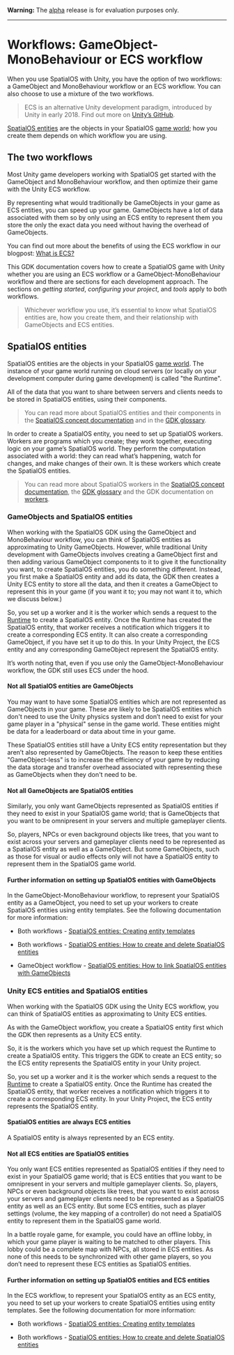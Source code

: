 

**Warning:** The [alpha](https://docs.improbable.io/reference/latest/shared/release-policy#maturity-stages) release is for evaluation purposes only.

---
[//]: # (Doc of docs reference 16+27)

# Workflows: GameObject-MonoBehaviour or ECS workflow

When you use SpatialOS with Unity, you have the option of two workflows: a GameObject and MonoBehaviour workflow or an ECS workflow. You can also choose to use a mixture of the two workflows.

> ECS is an alternative Unity development paradigm, introduced by Unity in early 2018. Find out more on [Unity’s GitHub](https://github.com/Unity-Technologies/EntityComponentSystemSamples/blob/master/Documentation/content/ecs_in_detail.md#world).

[SpatialOS entities](.docs/glossary.md#spatialos-entities) are the objects in your SpatialOS [game world](.docs/glossary.md#game-world); how you create them depends on which workflow you are using.

## The two workflows

Most Unity game developers working with SpatialOS get started with the GameObject and MonoBehaviour workflow, and then optimize their game with the Unity ECS workflow. 

By representing what would traditionally be GameObjects in your game as ECS entities, you can speed up your game. GameObjects have a lot of data associated with them so by only using an ECS entity to represent them you store the only the exact data you need without having the overhead of GameObjects.

You can find out more about the benefits of using the ECS workflow in our blogpost: [What is ECS?](https://improbable.io/games/blog/unity-ecs-1)

This GDK documentation covers  how to create a SpatialOS game with Unity whether you are using an ECS workflow or a GameObject-MonoBehaviour workflow and there are sections for each development approach.
The sections on _getting started_, _configuring your project_, and  _tools_ apply to both workflows.

> Whichever workflow you use, it’s essential to know what SpatialOS entities are, how you create them, and their relationship with GameObjects and ECS entities.

## SpatialOS entities

SpatialOS entities are the objects in your SpatialOS [game world](.docs/glossary.md#game-world). The instance of your game world running on cloud servers (or locally on your development computer during game development) is called "the Runtime". 

All of the data that you want to share between servers and clients needs to be stored in SpatialOS entities, using their components. 

>You can read more about SpatialOS entities and their components in the [SpatialOS concept documentation](https://docs.improbable.io/reference/13.3/shared/concepts/world-entities-components) and in the [GDK glossary](.docs/glossary.md#spatialos-entities).


In order to create a SpatialOS entity, you need to set up SpatialOS workers. Workers are programs which you create; they work together, executing logic on your game’s SpatialOS world. They perform the computation associated with a world: they can read what’s happening, watch for changes, and make changes of their own. It is these workers which create the SpatialOS entities.

>You can read more about SpatialOS workers in the [SpatialOS concept documentation](https://docs.improbable.io/reference/13.3/shared/concepts/workers-load-balancing), the [GDK glossary](.docs/glossary.md#gworkers) and the GDK documentation on [workers](./workers/workers-in-the-gdk.md).  

### GameObjects and SpatialOS entities

When working with the SpatialOS GDK using the GameObject and MonoBehaviour workflow, you can think of SpatialOS entities as approximating to Unity GameObjects. However, while traditional Unity development with GameObjects involves creating a GameObject first and then adding various GameObject components to it to give it the functionality you want, to create SpatialOS entities, you do something different. Instead, you first make a SpatialOS entity and add its data, the GDK then creates a Unity ECS entity to store all the data, and then it creates a GameObject to represent this in your game (if you want it to; you may not want it to, which we discuss below.)

So, you set up a worker and it is the worker which sends a request to the [Runtime](./glossary.md#spatialos-runtime) to create a SpatialOS entity. Once the Runtime has created the SpatialOS entity, that worker receives a notification which triggers it to create a corresponding ECS entity. It can also create a corresponding GameObject, if you have set it up to do this. In your Unity Project, the ECS entity and any corresponding GameObject represent the SpatialOS entity.

It’s worth noting that, even if you use only the GameObject-MonoBehaviour workflow, the GDK still uses ECS under the hood.

#### Not all SpatialOS entities are GameObjects

You may want to have some SpatialOS entities which are not represented as GameObjects in your game. These are likely to be SpatialOS entities which don't need to use the Unity physics system and don’t need to exist for your game player in a "physical" sense in the game world. These entities might be data for a leaderboard or data about time in your game.

These SpatialOS entities still have a Unity ECS entity representation but they aren’t also represented by GameObjects. The reason to keep these entities "GameObject-less" is to increase the efficiency of your game by reducing the data storage and transfer overhead associated with representing these as GameObjects when they don't need to be.

#### Not all GameObjects are SpatialOS entities

Similarly, you only want GameObjects represented as SpatialOS entities if they need to exist in your SpatialOS game world; that is GameObjects that you want to be omnipresent in your servers and multiple gameplayer clients. 

So, players, NPCs or even background objects like trees, that you want to exist across your servers and gameplayer clients need to be represented as a SpatialOS entity as well as a GameObject.  But some GameObjects, such as those for visual or audio effects only will not have a SpatialOS entity to represent them in the SpatialOS game world.

#### Further information on setting up SpatialOS entities with GameObjects

In the GameObject-MonoBehaviour workflow, to represent your SpatialOS entity as a GameObject, you need to set up your workers to create SpatialOS entities using entity templates. See the following documentation for more information: 

* Both workflows - [SpatialOS entities: Creating entity templates](./entity-templates.md)

* Both workflows - [SpatialOS entities: How to create and delete SpatialOS entities](docs/content/gameobject/create-delete-spos-entities.md)

* GameObject workflow - [SpatialOS entities: How to link SpatialOS entities with GameObjects](./gameobject/linking-spos-entities-gameobjects.md) 

### Unity ECS entities and SpatialOS entities

When working with the SpatialOS GDK using the Unity ECS workflow, you can think of SpatialOS entities as approximating to Unity ECS entities. 

As with the GameObject workflow, you create a SpatialOS entity first which the GDK then represents as a Unity ECS entity. 

So, it is the workers which you have set up which request the Runtime to create a SpatialOS entity. This triggers the GDK to create an ECS entity;  so the ECS entity represents the SpatialOS entity in your Unity project.

So, you set up a worker and it is the worker which sends a request to the [Runtime](./glossary.md#spatialos-runtime) to create a SpatialOS entity. Once the Runtime has created the SpatialOS entity, that worker receives a notification which triggers it to create a corresponding ECS entity. In your Unity Project, the ECS entity represents the SpatialOS entity.


#### SpatialOS entities are always ECS entities

A SpatialOS entity is always represented by an ECS entity.

#### Not all ECS entities are SpatialOS entities

You only want ECS entities represented as SpatialOS entities if they need to exist in your SpatialOS game world; that is ECS entities that you want to be omnipresent in your servers and multiple gameplayer clients. So, players, NPCs or even background objects like trees, that you want to exist across your servers and gameplayer clients need to be represented as a SpatialOS entity as well as an ECS entity.  But some ECS entities, such as player settings (volume, the key mapping of a controller) do not need a SpatialOS entity to represent them in the SpatialOS game world. 

In a battle royale game, for example,  you could have an offline lobby, in which your game player is waiting to be matched to other players. This lobby could be a complete map with NPCs, all stored in ECS entities. As none of this needs to be synchronized with other game players, so you don’t need to represent these ECS entities as SpatialOS entities.

#### Further information on setting up SpatialOS entities and ECS entities

In the ECS workflow, to represent your SpatialOS entity as an ECS entity, you need to set up your workers to create SpatialOS entities using entity templates.  See the following documentation for more information: 

* Both workflows - [SpatialOS entities: Creating entity templates](./entity-templates.md)

* Both workflows - [SpatialOS entities: How to create and delete SpatialOS entities](docs/content/gameobject/create-delete-spos-entities.md)





